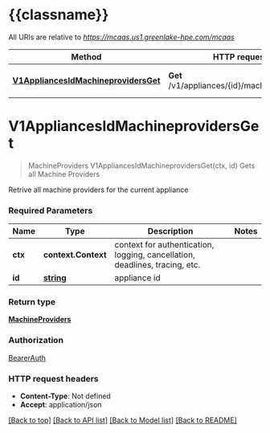 # {{classname}}

All URIs are relative to *https://mcaas.us1.greenlake-hpe.com/mcaas*

Method | HTTP request | Description
------------- | ------------- | -------------
[**V1AppliancesIdMachineprovidersGet**](MachineProvidersApi.md#V1AppliancesIdMachineprovidersGet) | **Get** /v1/appliances/{id}/machineproviders | Gets all Machine Providers

# **V1AppliancesIdMachineprovidersGet**
> MachineProviders V1AppliancesIdMachineprovidersGet(ctx, id)
Gets all Machine Providers

Retrive all machine providers for the current appliance 

### Required Parameters

Name | Type | Description  | Notes
------------- | ------------- | ------------- | -------------
 **ctx** | **context.Context** | context for authentication, logging, cancellation, deadlines, tracing, etc.
  **id** | [**string**](.md)| appliance id | 

### Return type

[**MachineProviders**](MachineProviders.md)

### Authorization

[BearerAuth](../README.md#BearerAuth)

### HTTP request headers

 - **Content-Type**: Not defined
 - **Accept**: application/json

[[Back to top]](#) [[Back to API list]](../README.md#documentation-for-api-endpoints) [[Back to Model list]](../README.md#documentation-for-models) [[Back to README]](../README.md)

